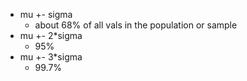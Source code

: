 * mu +- sigma 
    - about 68% of all vals in the population or sample
* mu +- 2*sigma  
    - 95%
* mu +- 3*sigma
    - 99.7%